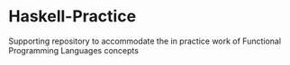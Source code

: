 # Haskell-Practice
Supporting repository to accommodate the in practice work of Functional Programming Languages concepts 
